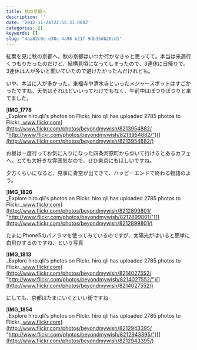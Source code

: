 ```yaml
---
title: 秋の京都へ
description: ''
date: '2012-11-24T22:55:33.000Z'
categories: []
keywords: []
slug: "4aa82c0e-e38c-4a98-b21f-9db35db28cd1"
---
```

紅葉を見に秋の京都へ。秋の京都はいつか行かなきゃと思ってて。本当は来週行くつもりだったのだけど、結構見頃になってしまったので、3連休に日帰りで。3連休は人が多いと聞いていたので避けたかったんだけれども。

いや、本当に人が多かった。東福寺や清水寺といったメジャースポットはすごかったですね。天気はそれほどいいってわけでもなく、午前中はぽつりぽつりと来てました。

[**IMG\_1778**  
_Explore hiro.qli's photos on Flickr. hiro.qli has uploaded 2785 photos to Flickr._www.flickr.com](http://www.flickr.com/photos/beyondmywish/8213954882/ "http://www.flickr.com/photos/beyondmywish/8213954882/")[](http://www.flickr.com/photos/beyondmywish/8213954882/)

お昼は一度行ってお気に入りになった四条河原町から歩いて行けるとあるカフェへ。とても大好きな雰囲気なので、ぜひ東京にもほしいですね。

夕方くらいになると、見事に青空が出てきて、ハッピーエンドで終わる物語のよう。

[**IMG\_1826**  
_Explore hiro.qli's photos on Flickr. hiro.qli has uploaded 2785 photos to Flickr._www.flickr.com](http://www.flickr.com/photos/beyondmywish/8212899801/ "http://www.flickr.com/photos/beyondmywish/8212899801/")[](http://www.flickr.com/photos/beyondmywish/8212899801/)

たまにiPhone5のパノラマを使ってみているのですが、太陽光がはいると簡単に白飛びするのですね、という写真

[**IMG\_1813**  
_Explore hiro.qli's photos on Flickr. hiro.qli has uploaded 2785 photos to Flickr._www.flickr.com](http://www.flickr.com/photos/beyondmywish/8214027552/ "http://www.flickr.com/photos/beyondmywish/8214027552/")[](http://www.flickr.com/photos/beyondmywish/8214027552/)

にしても、京都はたまにいくといい街ですね

[**IMG\_1854**  
_Explore hiro.qli's photos on Flickr. hiro.qli has uploaded 2785 photos to Flickr._www.flickr.com](http://www.flickr.com/photos/beyondmywish/8212943395/ "http://www.flickr.com/photos/beyondmywish/8212943395/")[](http://www.flickr.com/photos/beyondmywish/8212943395/)